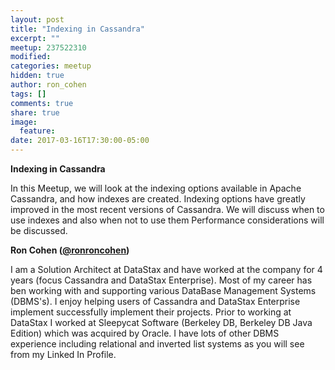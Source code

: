 ```yaml
---
layout: post
title: "Indexing in Cassandra"
excerpt: ""
meetup: 237522310
modified:
categories: meetup
hidden: true
author: ron_cohen
tags: []
comments: true
share: true
image:
  feature:
date: 2017-03-16T17:30:00-05:00
---
```


__Indexing in Cassandra__

In this Meetup, we will look at the indexing options available in Apache Cassandra,  and how indexes are created. Indexing options have greatly improved in the most recent versions of Cassandra.  We will discuss when to use indexes and also when not to use them  Performance considerations will be discussed.

__Ron Cohen ([@ronroncohen](https://twitter.com/ronroncohen))__

I am a Solution Architect at DataStax and have worked at the company for 4 years  (focus Cassandra and DataStax Enterprise).  Most of my career has ben working with and supporting various DataBase Management Systems  (DBMS's).  I enjoy helping users of Cassandra and DataStax Enterprise implement successfully implement their projects.    Prior to working at DataStax I worked at Sleepycat Software (Berkeley DB, Berkeley DB Java Edition)  which was acquired by Oracle.   I have lots of other DBMS experience including relational and inverted list systems as you will see from my Linked In Profile.
